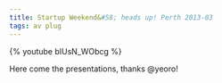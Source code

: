 ```yaml
---
title: Startup Weekend&#58; heads up! Perth 2013-03
tags: av plug
---
```


{% youtube bIUsN_WObcg %}

<!--more-->
Here come the presentations, thanks @yeoro!
